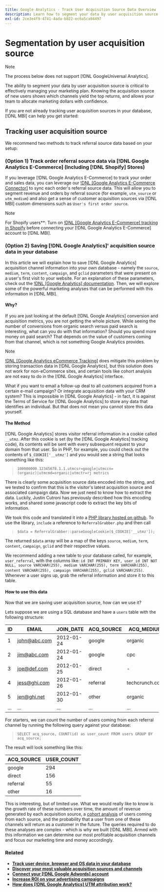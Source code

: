 ```yaml
---
title: Google Analytics - Track User Acquisition Source Data Overview
description: Learn how to segment your data by user acquisition source.
exl-id: 2ce3e4f9-4741-4ada-b822-ec6a5ca94497
---
```

# Segmentation by user acquisition source

>[!NOTE]
>
>The process below does not support [!DNL GoogleUniversal Analytics].

The ability to segment your data by user acquisition source is critical to effectively managing your marketing plan. Knowing the acquisition source of new users shows which channels yield the top returns, and allows your team to allocate marketing dollars with confidence.

If you are not already tracking user acquisition sources in your database, [!DNL MBI] can help you get started:

## Tracking user acquisition source

We recommend two methods to track referral source data based on your setup:

### (Option 1)  Track order referral source data via [!DNL Google Analytics E-Commerce] (Including [!DNL Shopify] Stores)

If you leverage [!DNL Google Analytics E-Commerce] to track your order and sales data, you can leverage our [!DNL [Google Analytics E-Commerce Connector]](../importing-data/integrations/google-ecommerce.md) to sync each order's referral source data. This will allow you to segment revenue and orders by referral source (for example, `utm_source` or `utm_medium`) and also get a sense of customer acquisition sources via [!DNL MBI] custom dimensions such as `User's first order source`.

>[!NOTE]
>
>For Shopify users**: Turn on [!DNL [Google Analytics E-Commerce] tracking in Shopify](http://docs.shopify.com/manual/settings/general/google-analytics#ecommerce-tracking) before connecting your [!DNL Google Analytics E-Commerce] account to [!DNL MBI].

### (Option 2) Saving [!DNL Google Analytics]' acquisition source data in your database

In this article we will explain how to save [!DNL Google Analytics] acquisition channel information into your own database - namely the `source`, `medium`, `term`, `content`, `campaign`, and `gclid` parameters that were present on a user's first visit to your website. For an explanation of these parameters, check out the [!DNL [Google Analytics] documentation](http://support.google.com/analytics/bin/answer.py?hl=en&answer=1191184). Then, we will explore some of the powerful marketing analyses that can be performed with this information in [!DNL MBI].

#### Why?

If you are just looking at the default [!DNL Google Analytics] conversion and acquisition metrics, you are not getting the whole picture. While seeing the number of conversions from organic search versus paid search is interesting, what can you do with that information? Should you spend more money on paid search? That depends on the value of customers coming from that channel, which is not something Google Analytics provides. 

>[!NOTE]
>
>[!DNL [Google Analytics eCommerce Tracking]](https://developers.google.com/analytics/devguides/collection/gajs/gaTrackingEcommerce) does mitigate this problem by storing transaction data in [!DNL Google Analytics], but this solution does not work for non-eCommerce sites, and certain tools like cohort analysis are not easy to do in the [!DNL Google Analytics] interface.

What if you want to email a follow-up deal to all customers acquired from a certain e-mail campaign? Or integrate acquisition data with your CRM system? This is impossible in [!DNL Google Analytics] - in fact, it is against the Terms of Service for [!DNL Google Analytics] to store any data that identifies an individual.  But that does not mean you cannot store this data yourself.

#### The Method

[!DNL Google Analytics] stores visitor referral information in a cookie called `__utmz`. After this cookie is set (by the [!DNL Google Analytics] tracking code), its contents will be sent with every subsequent request to your domain from that user. So in PHP, for example, you could check out the contents of `$_COOKIE['__utmz']` and you would see a string that looks something like this:

> `100000000.12345678.1.1.utmcsr=google|utmccn=(organic)|utmcmd=organic|utmctr=rj metrics`

There is clearly some acquisition source data encoded into the string, and we tested to confirm that this is the visitor's latest acquisition source and associated campaign data. Now we just need to know how to extract the data. Luckily, Justin Cutroni has previously described how this encoding works, and shared some javascript code to extract the key bits of information.

We took this code and translated it into a [PHP library hosted on github](https://github.com/RJMetrics/referral-grabber-php).   To use the library, `include` a reference to `ReferralGrabber.php` and then call

> `$data = ReferralGrabber::parseGoogleCookie($_COOKIE['__utmz']);`

The returned `$data` array will be a map of the keys `source`, `medium`, `term`, `content`, `campaign`, `gclid` and their respective values.

We recommend adding a new table to your database called, for example, `user_referral`, with the columns like: `id INT PRIMARY KEY, user_id INT NOT NULL, source VARCHAR(255), medium VARCHAR(255), term VARCHAR(255), content VARCHAR(255), campaign VARCHAR(255), gclid VARCHAR(255)`. Whenever a user signs up, grab the referral information and store it to this table.

#### How to use this data

Now that we are saving user acquisition source, how can we use it?

Lets suppose we are using a SQL database and have a `users` table with the following structure:

|ID|EMAIL|JOIN_DATE|ACQ_SOURCE|ACQ_MEDIUM|
|--- |--- |--- |--- |--- |
|1|john@abc.com|2012-01-24|google|organic|
|2|jim@abc.com|2012-01-24|google|cpc|
|3|joe@def.com|2012-01-25|direct|-|
|4|jess@ghi.com|2012-01-26|referral|techcrunch.com|
|5|jen@ghi.net|2012-01-30|other|organic|
|...|...|...|...|...|

For starters, we can count the number of users coming from each referral channel by running the following query against your database:

> `SELECT acq_source, COUNT(id) as user_count FROM users GROUP BY acq_source;`

The result will look something like this:

|ACQ_SOURCE|USER_COUNT|
|--- |--- |
|google|294|
|direct|156|
|referral|55|
|other|16|

This is interesting, but of limited use. What we would really like to know is the growth rate of these numbers over time, the amount of revenue generated by each acquisition source, a [cohort analysis](http://cohortanalysis.com/) of users coming from each source, and the probability that a user from one of these channels will return as a customer in the future. The queries required to do these analyses are complex - which is why we built [!DNL MBI]. Armed with this information we can determine our most profitable acquisition channels and focus our marketing time and money accordingly.

### Related

*   **[Track user device, browser and OS data in your database](https://support.magento.com/hc/en-us/articles/360016732911)**
*   **[Discover your most valuable acquisition sources and channels](../analysis/most-value-source-channel.md)**
*   **[Connect your [!DNL Google Adwords] account](../importing-data/integrations/google-adwords.md)**
*   **[Increase ROI on your advertising campaigns](../analysis/roi-ad-camp.md)**
*   **[How does [!DNL Google Analytics] UTM attribution work?](../analysis/utm-attributes.md)**
